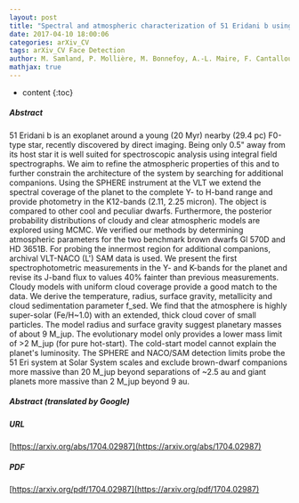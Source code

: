 ```yaml
---
layout: post
title: "Spectral and atmospheric characterization of 51 Eridani b using VLT/SPHERE"
date: 2017-04-10 18:00:06
categories: arXiv_CV
tags: arXiv_CV Face Detection
author: M. Samland, P. Mollière, M. Bonnefoy, A.-L. Maire, F. Cantalloube, A. C. Cheetham, D. Mesa, R. Gratton, B. A. Biller, Z. Wahhaj, J. Bouwman, W. Brandner, D. Melnick, J. Carson, M. Janson, T. Henning, D. Homeier, C. Mordasini, M. Langlois, S. P. Quanz, R. van Boekel, A. Zurlo, J. E. Schlieder, H. Avenhaus, A. Boccaletti, M. Bonavita, G. Chauvin, R. Claudi, M. Cudel, S. Desidera, M. Feldt, R. Galicher, T. G. Kopytova, A.-M. Lagrange, H. Le Coroller, D. Mouillet, L. M. Mugnier, C. Perrot, E. Sissa, A. Vigan
mathjax: true
---
```


* content
{:toc}

##### Abstract
51 Eridani b is an exoplanet around a young (20 Myr) nearby (29.4 pc) F0-type star, recently discovered by direct imaging. Being only 0.5" away from its host star it is well suited for spectroscopic analysis using integral field spectrographs. We aim to refine the atmospheric properties of this and to further constrain the architecture of the system by searching for additional companions. Using the SPHERE instrument at the VLT we extend the spectral coverage of the planet to the complete Y- to H-band range and provide photometry in the K12-bands (2.11, 2.25 micron). The object is compared to other cool and peculiar dwarfs. Furthermore, the posterior probability distributions of cloudy and clear atmospheric models are explored using MCMC. We verified our methods by determining atmospheric parameters for the two benchmark brown dwarfs Gl 570D and HD 3651B. For probing the innermost region for additional companions, archival VLT-NACO (L') SAM data is used. We present the first spectrophotometric measurements in the Y- and K-bands for the planet and revise its J-band flux to values 40% fainter than previous measurements. Cloudy models with uniform cloud coverage provide a good match to the data. We derive the temperature, radius, surface gravity, metallicity and cloud sedimentation parameter f_sed. We find that the atmosphere is highly super-solar (Fe/H~1.0) with an extended, thick cloud cover of small particles. The model radius and surface gravity suggest planetary masses of about 9 M_jup. The evolutionary model only provides a lower mass limit of >2 M_jup (for pure hot-start). The cold-start model cannot explain the planet's luminosity. The SPHERE and NACO/SAM detection limits probe the 51 Eri system at Solar System scales and exclude brown-dwarf companions more massive than 20 M_jup beyond separations of ~2.5 au and giant planets more massive than 2 M_jup beyond 9 au.

##### Abstract (translated by Google)


##### URL
[https://arxiv.org/abs/1704.02987](https://arxiv.org/abs/1704.02987)

##### PDF
[https://arxiv.org/pdf/1704.02987](https://arxiv.org/pdf/1704.02987)

